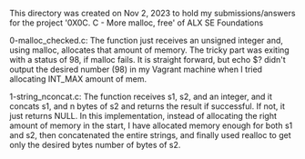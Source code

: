This directory was created on Nov 2, 2023 to hold my submissions/answers for the
project '0X0C. C - More malloc, free' of ALX SE Foundations

0-malloc_checked.c: The function just receives an unsigned integer and, using
malloc, allocates that amount of memory. The tricky part was exiting with a
status of 98, if malloc fails. It is straight forward, but echo $? didn't
output the desired number (98) in my Vagrant machine when I tried allocating
INT_MAX amount of mem.

1-string_nconcat.c: The function receives s1, s2, and an integer, and it concats
s1, and n bytes of s2 and returns the result if successful. If not, it just
returns NULL. In this implementation, instead of allocating the right amount of
memory in the start, I have allocated memory enough for both s1 and s2, then
concatenated the entire strings, and finally used realloc to get only the
desired bytes number of bytes of s2.

